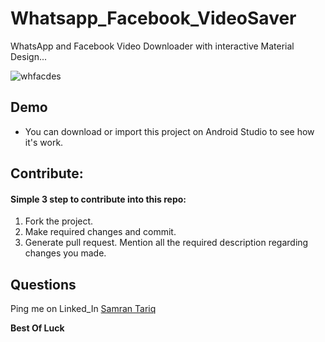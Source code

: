 # Whatsapp_Facebook_VideoSaver

WhatsApp and Facebook Video Downloader with interactive Material Design...


![whfacdes](https://user-images.githubusercontent.com/50068566/93331788-4523ff00-f83a-11ea-82c7-59438ef6e943.png)

## Demo
- You can download or import this project on Android Studio to see how it's work.

## Contribute:
#### Simple 3 step to contribute into this repo:

1. Fork the project.
2. Make required changes and commit.
3. Generate pull request. Mention all the required description regarding changes you made.

## Questions
Ping me on Linked_In [Samran Tariq](https://www.linkedin.com/in/samran-tariq/)

**Best Of Luck**
